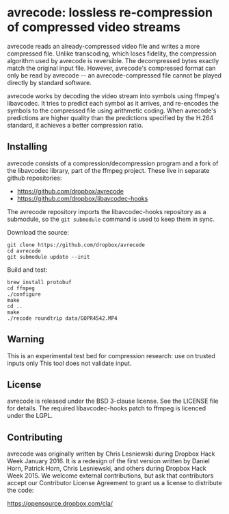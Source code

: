 avrecode: lossless re-compression of compressed video streams
=============================================================

avrecode reads an already-compressed video file and writes a more compressed
file. Unlike transcoding, which loses fidelity, the compression algorithm used
by avrecode is reversible. The decompressed bytes exactly match the original
input file. However, avrecode's compressed format can only be read by avrecode
-- an avrecode-compressed file cannot be played directly by standard software.

avrecode works by decoding the video stream into symbols using ffmpeg's
libavcodec. It tries to predict each symbol as it arrives, and re-encodes the
symbols to the compressed file using arithmetic coding. When avrecode's
predictions are higher quality than the predictions specified by the H.264
standard, it achieves a better compression ratio.


Installing
----------

avrecode consists of a compression/decompression program and a fork of the
libavcodec library, part of the ffmpeg project. These live in separate github
repositories:

- https://github.com/dropbox/avrecode
- https://github.com/dropbox/libavcodec-hooks

The avrecode repository imports the libavcodec-hooks repository as a submodule,
so the `git submodule` command is used to keep them in sync.

Download the source:

```
git clone https://github.com/dropbox/avrecode
cd avrecode
git submodule update --init
```

Build and test:

```
brew install protobuf
cd ffmpeg
./configure
make
cd ..
make
./recode roundtrip data/GOPR4542.MP4
```

Warning
-------
This is an experimental test bed for compression research: use on trusted inputs only
This tool does not validate input.

License
-------

avrecode is released under the BSD 3-clause license. See the LICENSE file for details.
The required libavcodec-hooks patch to ffmpeg is licenced under the LGPL.


Contributing
------------

avrecode was originally written by Chris Lesniewski during Dropbox Hack Week
January 2016. It is a redesign of the first version written by Daniel Horn,
Patrick Horn, Chris Lesniewski, and others during Dropbox Hack Week 2015.
We welcome external contributions, but ask that contributors accept our
Contributor License Agreement to grant us a license to distribute the code:

https://opensource.dropbox.com/cla/
